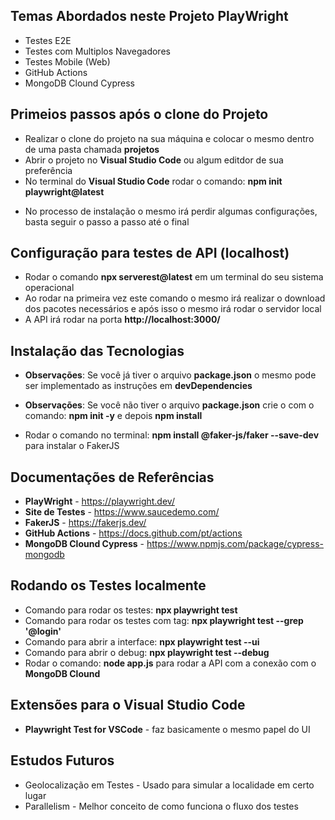 ## Temas Abordados neste Projeto PlayWright

* Testes E2E
* Testes com Multiplos Navegadores
* Testes Mobile (Web)
* GitHub Actions
* MongoDB Clound Cypress

## Primeios passos após o clone do Projeto

* Realizar o clone do projeto na sua máquina e colocar o mesmo dentro de uma pasta chamada **projetos**
* Abrir o projeto no **Visual Studio Code** ou algum editdor de sua preferência
* No terminal do **Visual Studio Code** rodar o comando: **npm init playwright@latest**
- No processo de instalação o mesmo irá perdir algumas configurações, basta seguir o passo a passo até o final

## Configuração para testes de API (localhost)

* Rodar o comando **npx serverest@latest** em um terminal do seu sistema operacional
* Ao rodar na primeira vez este comando o mesmo irá realizar o download dos pacotes necessários e após isso o mesmo irá rodar o servidor local
* A API irá rodar na porta **http://localhost:3000/**

## Instalação das Tecnologias

* **Observações**: Se você já tiver o arquivo **package.json** o mesmo pode ser implementado as instruções em **devDependencies**
* **Observações**: Se você não tiver o arquivo **package.json** crie o com o comando: **npm init -y** e depois **npm install**

* Rodar o comando no terminal: **npm install @faker-js/faker --save-dev** para instalar o FakerJS

## Documentações de Referências

* **PlayWright** - https://playwright.dev/
* **Site de Testes** - https://www.saucedemo.com/
* **FakerJS** - https://fakerjs.dev/
* **GitHub Actions** - https://docs.github.com/pt/actions
* **MongoDB Clound Cypress** - https://www.npmjs.com/package/cypress-mongodb

## Rodando os Testes localmente

* Comando para rodar os testes: **npx playwright test**
* Comando para rodar os testes com tag: **npx playwright test --grep '@login'**
* Comando para abrir a interface: **npx playwright test --ui**
* Comando para abrir o debug: **npx playwright test --debug**
* Rodar o comando: **node app.js** para rodar a API com a conexão com o **MongoDB Clound**

## Extensões para o Visual Studio Code

* **Playwright Test for VSCode** - faz basicamente o mesmo papel do UI

## Estudos Futuros

* Geolocalização em Testes - Usado para simular a localidade em certo lugar
* Parallelism - Melhor conceito de como funciona o fluxo dos testes